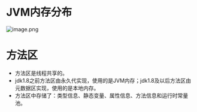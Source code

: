 # JVM内存分布

![image.png](https://cdn.nlark.com/yuque/0/2022/png/2388408/1664181955617-5b2d6bc6-ebe7-4c7b-8013-7673c03ac7f4.png)

# 方法区

- 方法区是线程共享的。
- jdk1.8之前方法区由永久代实现，使用的是JVM内存；jdk1.8及以后方法区由元数据区实现，使用的是本地内存。
- 方法区中存储了：类型信息、静态变量、属性信息、方法信息和运行时常量池。


